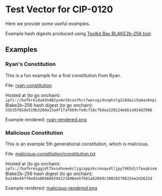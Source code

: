 # Test Vector for CIP-0120

Here we provide some useful examples. 

Example hash digests produced using [Toolkit Bay BLAKE2b-256 tool](https://toolkitbay.com/tkb/tool/BLAKE2b_256).

## Examples

### Ryan's Constitution

This is a fun example for a first constitution from Ryan.

File: [ryan-constitution](./examples/ryan-constitution/cardano-constitution-0.txt)

Hosted at (to go onchain): `ipfs://bafkreida43nd62yu4vl6czo7hcc7wecxgjdsnphzlg2i6daii5q4ai6npi`
Blake2b-256 hash digest (to go onchain): `55b35f81de519b320da15a4f1faf6b9cfe0cf18cf6daa320224ebb1a924d2986`

Example rendered: [ryan-rendered.png](./examples/ryan-consitution/ryan-rendered.png)

### Malicious Constitution

This is an example 5th generational constitution, which is malicious.

File: [malicious-constitution/constitution.txt](./examples/malicious-constitution/constitution.txt)

Hosted at (to go onchain): `ipfs://bafkreiggjdt7kxsohnewkcligixppzkccmsqv4lljpy7d65djtfaxqkzxm`
Blake2b-256 hash digest (to go onchain): `6a246e447f0e03a065666394121696ee5fb61a6289dc20029279622ee2d2622d`

Example rendered: [malicious-rendered.png](./examples/malicious-consitution/malicious-rendered.png)